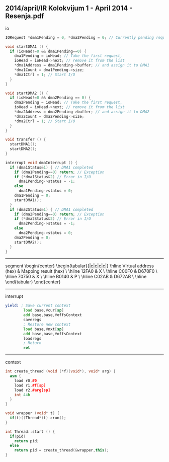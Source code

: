 2014/april/IR Kolokvijum 1 - April 2014 - Resenja.pdf
--------------------------------------------------------------------------------
io
```cpp
IORequest *dma1Pending = 0, *dma2Pending = 0; // Currently pending requests

void startDMA1 () {
  if (ioHead!=0 && dma1Pending==0) {
    dma1Pending = ioHead; // Take the first request,
    ioHead = ioHead->next; // remove it from the list
    *dma1Address = dma1Pending->buffer; // and assign it to DMA1
    *dma1Count = dma1Pending->size;
    *dma1Ctrl = 1; // Start I/O
  }
}

void startDMA2 () {
  if (ioHead!=0 && dma2Pending == 0) {
    dma2Pending = ioHead; // Take the first request,
    ioHead = ioHead->next; // remove it from the list
    *dma2Address = dma2Pending->buffer; // and assign it to DMA2
    *dma2Count = dma2Pending->size;
    *dma2Ctrl = 1; // Start I/O
  }
}

void transfer () {
  startDMA1();
  startDMA2();
}

interrupt void dmaInterrupt () {
  if (dma1Status&1) { // DMA1 completed
    if (dma1Pending==0) return; // Exception
    if (*dma1Status&2) // Error in I/O
      dma1Pending->status = -1;
    else
      dma1Pending->status = 0;
    dma1Pending = 0;
    startDMA1();
  }
  if (dma2Status&1) { // DMA1 completed
    if (dma2Pending==0) return; // Exception
    if (*dma2Status&2) // Error in I/O
      dma2Pending->status = -1;
    else
      dma2Pending->status = 0;
    dma2Pending = 0;
    startDMA2();
  }
}
```

--------------------------------------------------------------------------------
segment
\begin{center}
\begin{tabular}{|c|c|c|c|}
\hline
Virtual address (hex) & Mapping result (hex) \\
\hline
12FA0 & X \\
\hline
C00F0 & D670F0 \\
\hline
70750 & X \\
\hline
B0140 & P \\
\hline
C02AB & D672AB \\
\hline
\end{tabular}
\end{center}

--------------------------------------------------------------------------------
interrupt
```asm
yield: ; Save current context
        load base,#cur[sp]
        add base,base,#offsContext
        saveregs
        ; Restore new context
        load base,#nxt[sp]
        add base,base,#offsContext
        loadregs
        ; Return
        ret
```

--------------------------------------------------------------------------------
context
```cpp
int create_thread (void (*f)(void*), void* arg) {
  asm {
    load r0,#0
    load r1,#f[sp]
    load r2,#arg[sp]
    int 44h
  }
}

void wrapper (void* t) {
  if(t)((Thread*)t)->run();
}

int Thread::start () {
  if(pid)
    return pid;
  else
    return pid = create_thread(&wrapper,this);
}
```
